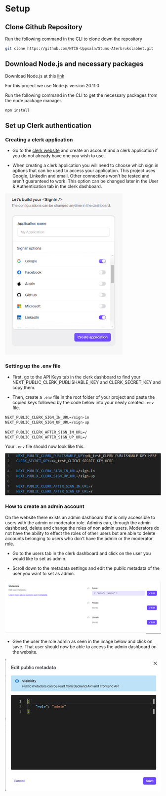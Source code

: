 # Setup

## Clone Github Repository

Run the following command in the CLI to clone down the repository

```bash
git clone https://github.com/NTIG-Uppsala/Stuns-Aterbrukslabbet.git
```

## Download Node.js and necessary packages

Download Node.js at this [link](https://nodejs.org/en/download)

For this project we use Node.js version 20.11.0

Run the following command in the CLI to get the necessary packages from the node package manager.

```bash
npm install
```

## Set up Clerk authentication

### Creating a clerk application

- Go to the [clerk website]("https://clerk.com/") and create an account and a clerk application if you do not already have one you wish to use.

- When creating a clerk application you will need to choose which sign in options that can be used to access your application. This project uses Google, Linkedin and email. Other connections won't be tested and aren't guaranteed to work. This option can be changed later in the User & Authentication tab in the clerk dashboard.

![Image of social connections in clerk](clerk-social-connections.png)

### Setting up the .env file

- First, go to the API Keys tab in the clerk dashboard to find your NEXT_PUBLIC_CLERK_PUBLISHABLE_KEY and CLERK_SECRET_KEY and copy them.

- Then, create a `.env` file in the root folder of your project and paste the copied keys followed by the code below into your newly created `.env` file.

```
NEXT_PUBLIC_CLERK_SIGN_IN_URL=/sign-in
NEXT_PUBLIC_CLERK_SIGN_UP_URL=/sign-up

NEXT_PUBLIC_CLERK_AFTER_SIGN_IN_URL=/
NEXT_PUBLIC_CLERK_AFTER_SIGN_UP_URL=/
```

Your `.env` file should now look like this.

![Image of environment file](environment-file.png)

### How to create an admin account

On the website there exists an admin dashboard that is only accessible to users with the admin or moderator role. Admins can, through the admin dashboard, delete and change the roles of non admin users. Moderators do not have the ability to effect the roles of other users but are able to delete accounts belonging to users who don't have the admin or the moderator role.

- Go to the users tab in the clerk dashboard and click on the user you would like to set as admin.

- Scroll down to the metadata settings and edit the public metadata of the user you want to set as admin.

![Metadata settings](metadata-settings.png)

- Give the user the role admin as seen in the image below and click on save. That user should now be able to access the admin dashboard on the website.

![Public metadata](public-metadata.png)
